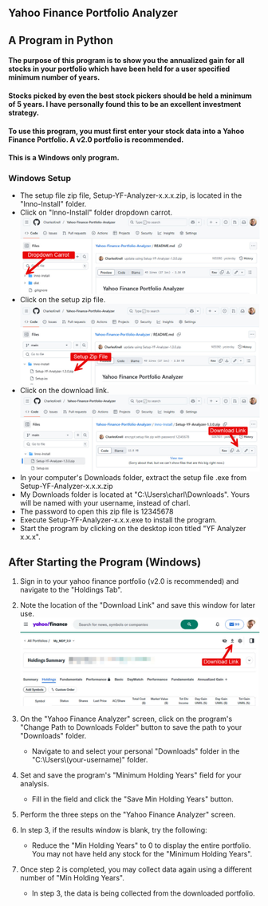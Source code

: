 ## Yahoo Finance Portfolio Analyzer
## A Program in Python

#### The purpose of this program is to show you the annualized gain for all stocks in your portfolio which have been held for a user specified minimum number of years.
#### Stocks picked by even the best stock pickers should be held a minimum of 5 years. I have personally found this to be an excellent investment strategy.
#### To use this program, you must first enter your stock data into a Yahoo Finance Portfolio. A v2.0 portfolio is recommended. 
#### This is a Windows only program.

### Windows Setup 

* The setup file zip file, Setup-YF-Analyzer-x.x.x.zip, is located in the "Inno-Install" folder.
* Click on "Inno-Install" folder dropdown carrot.
![Setup File Download Link Image](YF-setup-download-1.jpg)
* Click on the setup zip file.
![Setup File Download Link Image](YF-setup-download-2.jpg)
* Click on the download link.
![Setup File Download Link Image](YF-setup-download-3.jpg)
* In your computer's Downloads folder, extract the setup file .exe from Setup-YF-Analyzer-x.x.x.zip
* My Downloads folder is located at "C:\Users\charl\Downloads". Yours will be named with your username, instead of charl.
* The password to open this zip file is 12345678
* Execute Setup-YF-Analyzer-x.x.x.exe to install the program.
* Start the program by clicking on the desktop icon titled "YF Analyzer x.x.x".

## After Starting the Program (Windows)
1. Sign in to your yahoo finance portfolio (v2.0 is recommended) and navigate to the "Holdings Tab". 


2. Note the location of the "Download Link" and save this window for later use.
![Export Link Image](YF-export-link.jpg)


3. On the "Yahoo Finance Analyzer" screen, click on the program's "Change Path to Downloads Folder" button to save the path to your "Downloads" folder.
   * Navigate to and select your personal "Downloads" folder in the "C:\\Users\\(your-username)" folder.
   

4. Set and save the program's "Minimum Holding Years" field for your analysis.
   * Fill in the field and click the "Save Min Holding Years" button.


5. Perform the three steps on the "Yahoo Finance Analyzer" screen.


6. In step 3, if the results window is blank, try the following:
     * Reduce the "Min Holding Years" to 0 to display the entire portfolio. You may not have held any stock for the "Minimum Holding Years".


7. Once step 2 is completed, you may collect data again using a different number of "Min Holding Years".  
     * In step 3, the data is being collected from the downloaded portfolio.
